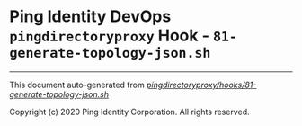 
# Ping Identity DevOps `pingdirectoryproxy` Hook - `81-generate-topology-json.sh`

---
This document auto-generated from _[pingdirectoryproxy/hooks/81-generate-topology-json.sh](https://github.com/pingidentity/pingidentity-docker-builds/blob/master/pingdirectoryproxy/hooks/81-generate-topology-json.sh)_

Copyright (c)  2020 Ping Identity Corporation. All rights reserved.
